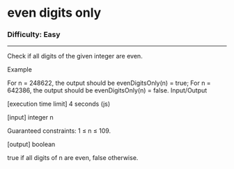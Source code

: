 # even digits only

### Difficulty: Easy ###

---
Check if all digits of the given integer are even.

Example

For n = 248622, the output should be
evenDigitsOnly(n) = true;
For n = 642386, the output should be
evenDigitsOnly(n) = false.
Input/Output

[execution time limit] 4 seconds (js)

[input] integer n

Guaranteed constraints:
1 ≤ n ≤ 109.

[output] boolean

true if all digits of n are even, false otherwise.